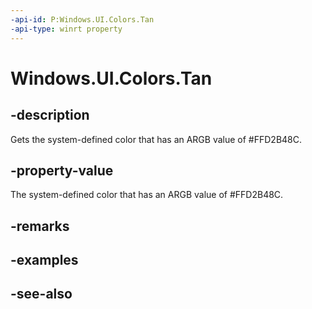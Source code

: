 ```yaml
---
-api-id: P:Windows.UI.Colors.Tan
-api-type: winrt property
---
```


<!-- Property syntax
public Windows.UI.Color Tan { get; }
-->

# Windows.UI.Colors.Tan

## -description

Gets the system-defined color that has an ARGB value of #FFD2B48C.



## -property-value

The system-defined color that has an ARGB value of #FFD2B48C.

## -remarks

## -examples

## -see-also
